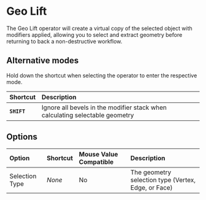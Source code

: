 # Geo Lift

The Geo Lift operator will create a virtual copy of the selected object with modifiers applied, allowing you to select and extract geometry before returning to back a non-destructive workflow.

## Alternative modes

Hold down the shortcut when selecting the operator to enter the respective mode.

| Shortcut | Description |
| :--- | :--- |
| **`SHIFT`** | Ignore all bevels in the modifier stack when calculating selectable geometry |

## Options

| Option | Shortcut | Mouse Value Compatible | Description |
| :--- | :--- | :--- | :--- |
| Selection Type | _None_ | No | The geometry selection type (Vertex, Edge, or Face) |